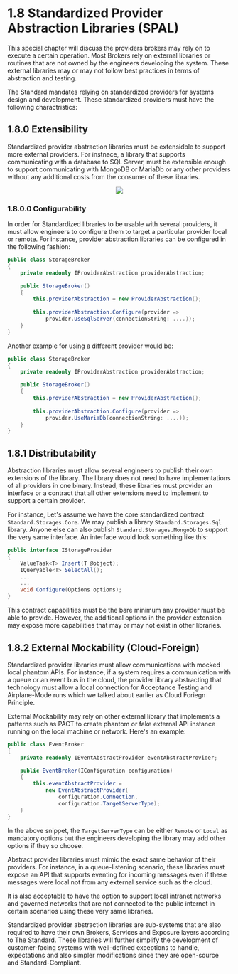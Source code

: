 # 1.8 Standardized Provider Abstraction Libraries (SPAL)
This special chapter will discuss the providers brokers may rely on to execute a certain operation. Most Brokers rely on external libraries or routines that are not owned by the engineers developing the system. These external libraries may or may not follow best practices in terms of abstraction and testing.

The Standard mandates relying on standardized providers for systems design and development. These standardized providers must have the following charactristics:

## 1.8.0 Extensibility
Standardized provider abstraction libraries must be extensidble to support more external providers. For instnace, a library that supports communicating with a database to SQL Server, must be extensible enough to support communicating with MongoDB or MariaDb or any other providers without any additional costs from the consumer of these libraries.

<div align=center>
    <img src="https://raw.githubusercontent.com/hassanhabib/The-Standard/master/1.%20Brokers/Resources/Brokers-1.8.0.png" />
</div>

### 1.8.0.0 Configurability
In order for Standardized libraries to be usable with several providers, it must allow engineers to configure them to target a particular provider local or remote. For instance, provider abstraction libraries can be configured in the following fashion:

```csharp
public class StorageBroker
{
    private readonly IProviderAbstraction providerAbstraction;

    public StorageBroker()
    {
        this.providerAbstraction = new ProviderAbstraction();
        
        this.providerAbstraction.Configure(provider => 
            provider.UseSqlServer(connectionString: ....));
    }
}
```

Another example for using a different provider would be:

```csharp
public class StorageBroker
{
    private readonly IProviderAbstraction providerAbstraction;

    public StorageBroker()
    {
        this.providerAbstraction = new ProviderAbstraction();
        
        this.providerAbstraction.Configure(provider =>
            provider.UseMariaDb(connectionString: ....));
    }
}
```

## 1.8.1 Distributability
Abstraction libraries must allow several engineers to publish their own extensions of the library. The library does not need to have implementations of all providers in one binary. Instead, these libraries must provider an interface or a contract that all other extensions need to implement to support a certain provider.

For instance, Let's assume we have the core standardized contract `Standard.Storages.Core`. We may publish a library `Standard.Storages.Sql` library. Anyone else can also publish `Standard.Storages.MongoDb` to support the very same interface. An interface would look something like this:

```csharp
public interface IStorageProvider
{
    ValueTask<T> Insert(T @object);
    IQueryable<T> SelectAll();
    ...
    ...
    void Configure(Options options);
}
```
This contract capabilities must be the bare minimum any provider must be able to provide. However, the additional options in the provider extension may expose more capabilities that may or may not exist in other libraries.

## 1.8.2 External Mockability (Cloud-Foreign)
Standardized provider libraries must allow communications with mocked local phantom APIs. For instance, if a system requires a communication with a queue or an event bus in the cloud, the provider library abstracting that technology must allow a local connection for Acceptance Testing and Airplane-Mode runs which we talked about earlier as Cloud Foriegn Principle.

External Mockability may rely on other external library that implements a patterns such as PACT to create phantom or fake external API instance running on the local machine or network. Here's an example:


```csharp
public class EventBroker
{
    private readonly IEventAbstractProvider eventAbstractProvider;

    public EventBroker(IConfiguration configuration)
    {
        this.eventAbstractProvider = 
            new EventAbstractProvider(
                configuration.Connection,
                configuration.TargetServerType);
    }
}
```
In the above snippet, the `TargetServerType` can be either `Remote` or `Local` as mandatory options but the engineers developing the library may add other options if they so choose.

Abstract provider libraries must mimic the exact same behavior of their providers. For instance, in a queue-listening scenario, these libraries must expose an API that supports eventing for incoming messages even if these messages were local not from any external service such as the cloud.

It is also acceptable to have the option to support local intranet networks and governed networks that are not connected to the public internet in certain scenarios using these very same libraries.

Standardized provider abstraction libraries are sub-systems that are also required to have their own Brokers, Services and Exposure layers according to The Standard. These libraries will further simplify the development of customer-facing systems with well-defined exceptions to handle, expectations and also simpler modifications since they are open-source and Standard-Compliant.